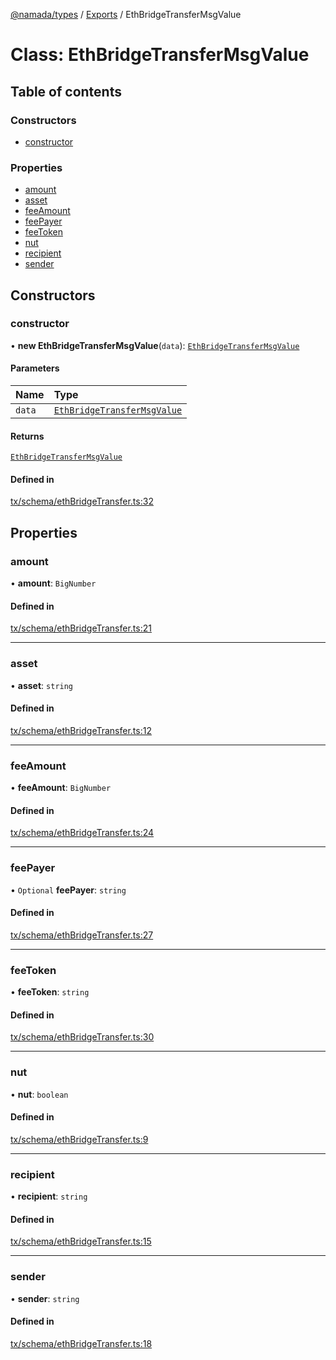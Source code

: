 [@namada/types](../README.md) / [Exports](../modules.md) / EthBridgeTransferMsgValue

# Class: EthBridgeTransferMsgValue

## Table of contents

### Constructors

- [constructor](EthBridgeTransferMsgValue.md#constructor)

### Properties

- [amount](EthBridgeTransferMsgValue.md#amount)
- [asset](EthBridgeTransferMsgValue.md#asset)
- [feeAmount](EthBridgeTransferMsgValue.md#feeamount)
- [feePayer](EthBridgeTransferMsgValue.md#feepayer)
- [feeToken](EthBridgeTransferMsgValue.md#feetoken)
- [nut](EthBridgeTransferMsgValue.md#nut)
- [recipient](EthBridgeTransferMsgValue.md#recipient)
- [sender](EthBridgeTransferMsgValue.md#sender)

## Constructors

### constructor

• **new EthBridgeTransferMsgValue**(`data`): [`EthBridgeTransferMsgValue`](EthBridgeTransferMsgValue.md)

#### Parameters

| Name | Type |
| :------ | :------ |
| `data` | [`EthBridgeTransferMsgValue`](EthBridgeTransferMsgValue.md) |

#### Returns

[`EthBridgeTransferMsgValue`](EthBridgeTransferMsgValue.md)

#### Defined in

[tx/schema/ethBridgeTransfer.ts:32](https://github.com/anoma/namada-interface/blob/48e796bf/packages/types/src/tx/schema/ethBridgeTransfer.ts#L32)

## Properties

### amount

• **amount**: `BigNumber`

#### Defined in

[tx/schema/ethBridgeTransfer.ts:21](https://github.com/anoma/namada-interface/blob/48e796bf/packages/types/src/tx/schema/ethBridgeTransfer.ts#L21)

___

### asset

• **asset**: `string`

#### Defined in

[tx/schema/ethBridgeTransfer.ts:12](https://github.com/anoma/namada-interface/blob/48e796bf/packages/types/src/tx/schema/ethBridgeTransfer.ts#L12)

___

### feeAmount

• **feeAmount**: `BigNumber`

#### Defined in

[tx/schema/ethBridgeTransfer.ts:24](https://github.com/anoma/namada-interface/blob/48e796bf/packages/types/src/tx/schema/ethBridgeTransfer.ts#L24)

___

### feePayer

• `Optional` **feePayer**: `string`

#### Defined in

[tx/schema/ethBridgeTransfer.ts:27](https://github.com/anoma/namada-interface/blob/48e796bf/packages/types/src/tx/schema/ethBridgeTransfer.ts#L27)

___

### feeToken

• **feeToken**: `string`

#### Defined in

[tx/schema/ethBridgeTransfer.ts:30](https://github.com/anoma/namada-interface/blob/48e796bf/packages/types/src/tx/schema/ethBridgeTransfer.ts#L30)

___

### nut

• **nut**: `boolean`

#### Defined in

[tx/schema/ethBridgeTransfer.ts:9](https://github.com/anoma/namada-interface/blob/48e796bf/packages/types/src/tx/schema/ethBridgeTransfer.ts#L9)

___

### recipient

• **recipient**: `string`

#### Defined in

[tx/schema/ethBridgeTransfer.ts:15](https://github.com/anoma/namada-interface/blob/48e796bf/packages/types/src/tx/schema/ethBridgeTransfer.ts#L15)

___

### sender

• **sender**: `string`

#### Defined in

[tx/schema/ethBridgeTransfer.ts:18](https://github.com/anoma/namada-interface/blob/48e796bf/packages/types/src/tx/schema/ethBridgeTransfer.ts#L18)
